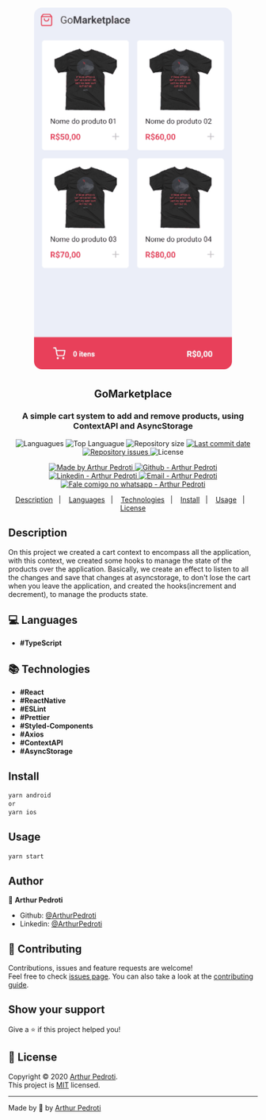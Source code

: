 <h1 align="center">
  <img alt="Go Barber" src="./src/assets/go-marketplace-video.gif" width="400px" style="border-radius:16px;"/>
</h1>
<h2 align="center" >
  GoMarketplace
</h2>
<h3 align="center" >
  A simple cart system to add and remove products, using ContextAPI and AsyncStorage
</h3>

<p align="center">
  <img alt="Languagues" src="https://img.shields.io/github/languages/count/ArthurPedroti/GoMarketplace">
  <img alt="Top Languague" src="https://img.shields.io/github/languages/top/ArthurPedroti/GoMarketplace">
  <img alt="Repository size" src="https://img.shields.io/github/repo-size/ArthurPedroti/GoMarketplace">
  <a href="https://github.com/ArthurPedroti/GoMarketplace/commits/master">
    <img alt="Last commit date" src="https://img.shields.io/github/last-commit/ArthurPedroti/GoMarketplace">
  </a>
   <a href="https://github.com/ArthurPedroti/GoMarketplace/issues">
    <img alt="Repository issues" src="https://img.shields.io/github/issues/ArthurPedroti/GoMarketplace">
  </a>
  <img alt="License" src="https://img.shields.io/github/license/ArthurPedroti/GoMarketplace">
</p>
<p align="center">

  <a href="https://github.com/ArthurPedroti" target="_blank">
    <img alt="Made by Arthur Pedroti" src="https://img.shields.io/badge/made%20by-Arthur_Pedroti-informational">
  </a>
  <a href="https://github.com/ArthurPedroti" target="_blank" >
    <img alt="Github - Arthur Pedroti" src="https://img.shields.io/badge/Github--%23F8952D?style=social&logo=github">
  </a>
  <a href="https://www.linkedin.com/in/arthurpedroti/" target="_blank" >
    <img alt="Linkedin - Arthur Pedroti" src="https://img.shields.io/badge/Linkedin--%23F8952D?style=social&logo=linkedin">
  </a>
  <a href="mailto:arthurpedroti@gmail.com" target="_blank" >
    <img alt="Email - Arthur Pedroti" src="https://img.shields.io/badge/Email--%23F8952D?style=social&logo=gmail">
  </a>
  <a href="https://api.whatsapp.com/send?phone=5519991830454"
        target="_blank" >
    <img alt="Fale comigo no whatsapp - Arthur Pedroti" src="https://img.shields.io/badge/Whatsapp--%23F8952D?style=social&logo=whatsapp">
  </a>

</p>

<p align="center">
  <a href="#Description">Description</a>&nbsp;&nbsp;&nbsp;|&nbsp;&nbsp;&nbsp;
  <a href="#computer-languages">Languages</a>&nbsp;&nbsp;&nbsp;|&nbsp;&nbsp;&nbsp;
  <a href="#books-technologies">Technologies</a>&nbsp;&nbsp;&nbsp;|&nbsp;&nbsp;&nbsp;
  <a href="#install">Install</a>&nbsp;&nbsp;&nbsp;|&nbsp;&nbsp;&nbsp;
  <a href="#books-usage">Usage</a>&nbsp;&nbsp;&nbsp;|&nbsp;&nbsp;&nbsp;
  <a href="#memo-license">License</a>
</p>

## Description

On this project we created a cart context to encompass all the application, with this context, we created some hooks to manage the state of the products over the application. Basically, we create an effect to listen to all the changes and save that changes at asyncstorage, to don't lose the cart when you leave the application, and created the hooks(increment and decrement), to manage the products state.

## :computer: Languages

- **#TypeScript**

## :books: Technologies

- **#React**
- **#ReactNative**
- **#ESLint**
- **#Prettier**
- **#Styled-Components**
- **#Axios**
- **#ContextAPI**
- **#AsyncStorage**

## Install

```sh
yarn android
or
yarn ios
```

## Usage

```sh
yarn start
```

## Author

👤 **Arthur Pedroti**

* Github: [@ArthurPedroti](https://github.com/ArthurPedroti)
* Linkedin: [@ArthurPedroti](https://www.linkedin.com/in/arthurpedroti)

## 🤝 Contributing

Contributions, issues and feature requests are welcome!<br />Feel free to check [issues page](https://github.com/ArthurPedroit/GoMarketplace/issues). You can also take a look at the [contributing guide](https://github.com/ArthurPedroit/GoMarketplace/blob/master/CONTRIBUTING.md).

## Show your support

Give a ⭐️ if this project helped you!

## 📝 License

Copyright © 2020 [Arthur Pedroti](https://github.com/ArthurPedroti).<br />
This project is [MIT](https://github.com/ArthurPedroit/GoMarketplace/blob/master/LICENSE) licensed.

---

Made by :blue_heart: by [Arthur Pedroti](https://github.com/ArthurPedroti)
